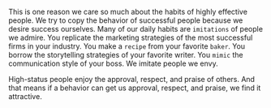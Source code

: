 This is one reason we care so much about the habits of highly
effective people. We try to copy the behavior of successful people
because we desire success ourselves. Many of our daily habits are
`imitations` of people we admire. You replicate the marketing strategies
of the most successful firms in your industry. You make a `recipe` from
your favorite `baker`. You borrow the storytelling strategies of your
favorite writer. You `mimic` the communication style of your boss. We
imitate people we envy.

High-status people enjoy the approval, respect, and praise of
others. And that means if a behavior can get us approval, respect, and
praise, we find it attractive.